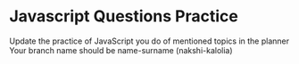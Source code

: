 # Javascript Questions Practice

Update the practice of JavaScript you do of mentioned topics in the planner
Your branch name should be name-surname (nakshi-kalolia)
